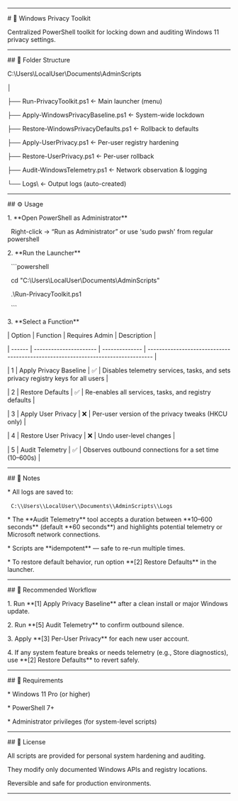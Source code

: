 

---



\# 🧭 Windows Privacy Toolkit



Centralized PowerShell toolkit for locking down and auditing Windows 11 privacy settings.



---



\## 📁 Folder Structure

C:\\Users\\LocalUser\\Documents\\AdminScripts

│

├── Run-PrivacyToolkit.ps1                ← Main launcher (menu)

├── Apply-WindowsPrivacyBaseline.ps1      ← System-wide lockdown

├── Restore-WindowsPrivacyDefaults.ps1    ← Rollback to defaults

├── Apply-UserPrivacy.ps1                 ← Per-user registry hardening

├── Restore-UserPrivacy.ps1               ← Per-user rollback

├── Audit-WindowsTelemetry.ps1            ← Network observation \& logging

└── Logs\\                                 ← Output logs (auto-created)



---



\## ⚙️ Usage



1\. \*\*Open PowerShell as Administrator\*\*  

&nbsp;  Right-click → “Run as Administrator” or use 'sudo pwsh' from regular powershell



2\. \*\*Run the Launcher\*\*



&nbsp;  ```powershell

&nbsp;  cd "C:\\Users\\LocalUser\\Documents\\AdminScripts"

&nbsp;  .\\Run-PrivacyToolkit.ps1

&nbsp;  ```



3\. \*\*Select a Function\*\*



| Option | Function               | Requires Admin | Description                                                                      |

| ------ | ---------------------- | -------------- | -------------------------------------------------------------------------------- |

| 1      | Apply Privacy Baseline | ✅              | Disables telemetry services, tasks, and sets privacy registry keys for all users |

| 2      | Restore Defaults       | ✅              | Re-enables all services, tasks, and registry defaults                            |

| 3      | Apply User Privacy     | ❌              | Per-user version of the privacy tweaks (HKCU only)                               |

| 4      | Restore User Privacy   | ❌              | Undo user-level changes                                                          |

| 5      | Audit Telemetry        | ✅              | Observes outbound connections for a set time (10–600s)                           |



---



\## 🧩 Notes



\* All logs are saved to:

&nbsp; `C:\\Users\\LocalUser\\Documents\\AdminScripts\\Logs`



\* The \*\*Audit Telemetry\*\* tool accepts a duration between \*\*10–600 seconds\*\* (default \*\*60 seconds\*\*) and highlights potential telemetry or Microsoft network connections.



\* Scripts are \*\*idempotent\*\* — safe to re-run multiple times.



\* To restore default behavior, run option \*\*\[2] Restore Defaults\*\* in the launcher.



---



\## 🧱 Recommended Workflow



1\. Run \*\*\[1] Apply Privacy Baseline\*\* after a clean install or major Windows update.

2\. Run \*\*\[5] Audit Telemetry\*\* to confirm outbound silence.

3\. Apply \*\*\[3] Per-User Privacy\*\* for each new user account.

4\. If any system feature breaks or needs telemetry (e.g., Store diagnostics), use \*\*\[2] Restore Defaults\*\* to revert safely.



---



\## 🧰 Requirements



\* Windows 11 Pro (or higher)

\* PowerShell 7+

\* Administrator privileges (for system-level scripts)



---



\## 🧾 License



All scripts are provided for personal system hardening and auditing.

They modify only documented Windows APIs and registry locations.

Reversible and safe for production environments.





---



